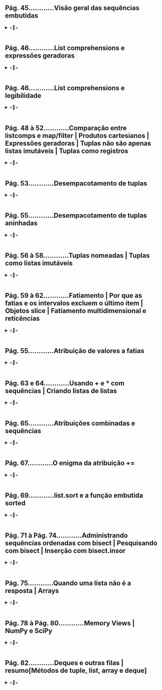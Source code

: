 
## **Pág. 45............Visão geral das sequências embutidas**
<details>
<summary><📖></summary>

### ***SEQUÊNCIAS EMBUTIDAS:***
|  | MUTÁVEIS (mesmo id quando ocorre mudança) | IMUTÁVEIS (novo id quando ocorre "mudança" (na verdade subsituição)) |
|:-:|:-:|:-:|
| SIMPLES (armazenam itens de um só tipo) | bytearray, array, memoryview | str, bytes |
| CONTAINER (armazenam itens de tipos diferentes) | list, deque | tuple |

#### **SIMPLES:**
  - Mais compactas, rápidas e fáceis de usar.
  - Limitadas ao armazenamento de dados atômicos como números, caracteres e bytes.

#### **CONTAINER:**
  - Mais flexíveis.
  - Não recomendadas para armazenar objetos mutáveis.

→ Como um exemplo, o tipo mais básico de sequência é list, um container mutável.

</details>
</br>


## **Pág. 46............List comprehensions e expressões geradoras**
<details>
<summary><📖></summary>

| List comprehensions(listcomps) | Expressões geradoras(genexps) |
|:-:|:-:|
| para o tipo de sequência embutida list | para todos os demais tipos de sequências embutidas |

</details>
</br>


## **Pág. 46............List comprehensions e legibilidade**
<details>
<summary><📖></summary>

```python
#___Sem usar list comprehension(listcomps):______
from array import array
from msilib.schema import ODBCAttribute

symbols = '$)!@|' # códigos Unicode(codepoints)
codes = []
for symbol in symbols:
    codes.append(ord(symbol))
print("Sem usar list comprehension:", codes)


#___Usando list comprehension(listcomps):______
symbols2 = '$)!@|' # códigos Unicode(codepoints)
codes2 = [ord(symbol2) for symbol2 in symbols2] # list comprehension
print("Usando list comprehension:  ", codes2)


#___Usando expressão geradora(genexp):______
symbols = '$)!@|'
t = tuple(ord(symbol) for symbol in symbols) # com um argumento não é necessário suplicar parênteses para a expressão geradora
import array
a = array.array('I', (ord(symbol) for symbol in symbols)) # com mais de um argumento é necessário usar parênteses nas expressões geradoras
print("Usando expressão geradora duplicando parênteses", t, " Sem duplicar parênteses", a)

colors = ['black', 'white']
sizes = ['S', 'M', 'L']
for tshirt in ('%s %s' % (c, s) for c in colors for s in sizes): # genexp 
    print("Usando expressão geradora em laço for", tshirt) # graças à expressão geradora é gerado uma saída que não precisa ser armazenada na memória, isso evitou o custo de criar uma lista de itens somente para alimentar o laço for.


#___Em python 3 as list comprehensions e as epressões geradoras têm seu próprio escopo local,
x = 'ABC'
dummy = [ord(x) for x in x] # list comprehension possui escopo local,
print("Valor da variável preservada fora do escopo", x) # por isso, o valor de x foi preservado,
print("Valor da variável modificada apenas dentro do escopo", dummy) # e a list comprehension gera a lista esperada.

```

</details>
</br>


## **Pág. 48 à 52............Comparação entre listcomps e map/filter | Produtos cartesianos | Expressões geradoras | Tuplas não são apenas listas imutáveis | Tuplas como registros**

<details>
<summary><📖></summary>

```python
# 1° EXEMPLO
from pyparsing import line

lax_coordinates = (33.425, -118.408056) #latitude e longitude do Aeroporto Internacional de Londres.
print('    1° exemplo: ', type(lax_coordinates), lax_coordinates) #output: <class 'tuple'> (33.425, -118.408056) 

# 2° EXEMPLO
city, year, pop, chg, area = ('Tokyo', 2003, 32450, 0.66, 8014) #Dados sobre Tóquio: nome, ano poputação (milhões), mudança na população (%), área (km²)
print('    2° exemplo: ', type(city), city)#output:<class 'str'> Tokyo
print('    2° exemplo: ', type(year), year)#output:<class 'int'> 2003

# 3° EXEMPLO
traveler_ids = [('USA', '3115855'), ('BRA', 'CE342567'), ('ESP', 'XDA205856')]#Uma lista de tuplas no formato (country_code, passport_number).
print('    3° exemplo: ', type(traveler_ids), traveler_ids)#output:<class 'list'> [('USA', '3115855'), ('BRA', 'CE342567'), ('ESP', 'XDA205856')]

# 4° EXEMPLO
for passport in sorted(traveler_ids):# À medida que fazemos uma iteração pela lista, o nome passport é associado à cada tupla.
    print('    4° exemplo: ', type(passport), '%s/%s' % passport)# O operador de formatação % entende as tuplas e trata cada item como um campo separado.
    #output:<class 'tuple'> BRA/CE342567, <class 'tuple'> ESP/XDA205856, <class 'tuple'> USA/3115855

# 5° EXEMPLO
for country, _ in traveler_ids:# O laço for sabe como obter os itens de uma tupla separadamente -isso é chamado de "desempacotamento" (unpacking). Nesse caso, não estamos interessados no segundo item, portanto ele é atribuído a_, que é uma variável comumente usada para capturar valores que não queremos usar.
    print('    5° exemplo: ', type(country), country)#output:<class 'str'> USA, <class 'str'> BRA, <class 'str'> ESP

```

</details>
</br>


## **Pág. 53............Desempacotamento de tuplas**
<details>
<summary><📖></summary>

```python
#atribuição paralela:
latitude, longitude = lax_coordinates

#troca (swap) de valores de duas variáveis sem usar uma variável temporária:
latitude, longitude = longitude, latitude
#revertendo:
latitude, longitude = longitude, latitude

#prefixar um argumento com um asterisco * ao chamar uma função:
divmod(20, 8)
t = (20, 8)
divmod(*t)#o prefixo asterisco * serve para informar que a variável contém todos os parâmetros exigidos por divmod, sem precisar separá-los por vírgulas.

#atribuição paralela com o prefixo asterisco *
a, *body, c, d = range(5) # → (a=0, [body = 1, 2], c=3, d=4)
print(a, *body, c, d) # output: 0, 1, 2, 3, 4

```

</details>
</br>


## **Pág. 55............Desempacotamento de tuplas aninhadas**
<details>
<summary><📖></summary>

```python
metro_areas = [
    ('Tokyo', 'JP', 36.933, (35.689722, 139.691667)),   # a tupla aninhada é um par de coordenadas
    ('Delhi NCR', 'IN', 21.935, (28.613889, 77.208889)),
    ('Mexico City', 'MX', 20.142, (19.433333, -99.133333)),
    ('New York-Newark', 'US', 20.104, (40.808611, -74.020386)),
    ('Sao Paulo', 'BR', 19.649, (-23.547778, -46.635833)),
]

#format() é um dos métodos de formatação de string em Python3. Esse método nos permite concatenar elementos em uma string por meio da formatação posicional
print('{:15} | {:^9} | {:^9}'.format('', 'lat.', 'long.'))
fmt = '{:15} | {:9.4f} | {:9.4f}'
for name, cc, pop, (latitude, longitude) in metro_areas:  # desempacotando as coordenadas atribuindo-as à tupla (latitude, longitude)
    if longitude <= 0: # condições de acesso....
        print(fmt.format(name, latitude, longitude))
```

</details>
</br>


## **Pág. 56 à 58............Tuplas nomeadas | Tuplas como listas imutáveis**
<details>
<summary><📖></summary>

```python
from collections import namedtuple #namedtuples contêm chaves como hash para um valor específico, oferecendo suporte ao acesso do valor tanto pela chave[key] como pela iteração[x]
City = namedtuple('City', 'name country population coordinates')
tokyo = City('tokyo', 'JP', population=36.933, coordinates=(36.689722, 139.691667))
print("acesso por chaves[keys]:\n", tokyo.name, tokyo.country, tokyo.population, tokyo.coordinates)
#↑ou↓
print("acesso por iteração[x]:\n", tokyo[0], tokyo[1], tokyo[2], tokyo[3], "\n......................") 
''' Output:
        —————————————————————
        acesso por chaves[keys]:
         tokyo JP 36.933 (36.689722, 139.691667)
        acesso por iteração[x]:
         tokyo JP 36.933 (36.689722, 139.691667) 
        —————————————————————
'''
#_fields retorna uma tupla com os nomes das [chaves] dos valores da classe namedtuple definida  
print('Retorno de _fields: ', City._fields) # output:('name', 'country', 'population', 'coordinates')

LatLong = namedtuple('LatLong', 'Lat Long') #Lat será a chave[key] do valor 28.613889; e Long será a chave[key] do valor 77.208889 ↓↓↓
delhi_data = ('Delhi NCR', 'IN', 21935, LatLong(28.613889, 77.208889))# LatLong(valor da chave [Lat], valor da chave[Long]) ↑↑↑

# _make() permite instanciar uma tupla nomeada a partir de um iterável.
delhi = City._make(delhi_data) # Os valores das chaves [Lat] e [Long] da namedtuple LatLong() serão, também, os valores da chave [coordinate] da namedtuple City.

 # _asdict() retorna um collections.OrderedDict , chaves e valores...
print('Retorno de _asdict(): ', delhi._asdict()) # output: Retorno de _asdict():  {'name': 'Delhi NCR', 'country': 'IN', 'population': 21935, 'coordinates': LatLong(Lat=28.613889, Long=77.208889)}

for key, value in delhi._asdict().items():
    print('hash [',key, ']', ' = ', value)
    ''' Output:
            hash [ name ]  =  Delhi NCR
            hash [ country ]  =  IN
            hash [ population ]  =  21935
            hash [ coordinates ]  =  LatLong(Lat=28.613889, Long=77.208889)
    '''
```

</details>
</br>


## **Pág. 59 à 62............Fatiamento | Por que as fatias e os intervalos excluem o último item | Objetos slice | Fatiamento multidimensional e reticências**
<details>
<summary><📖></summary>

```python
l = [10, 20, 30, 40, 50, 60]
print('l[:2] = ', l[:2]) # até, mas não inclusive o (:)2° | output: [10, 20]
print('l[2:] = ', l[2:]) # a partir do 2(:)° | output: [30, 40, 50, 60]

s = 'Bicycle'
print('s[::3] = ', s[::3]) #output: Bye
print('s[::-1] = ', s[::-1]) #output: elcyciB
print('s[::-2] = ', s[::-2]) #output: eccB

invoice = """
0.....6.................................40........52...55........
1909 Pimoroni PiBrella                      $17.50    3    $52.50
1489 6mm TactileSwitch x20                   $4.95    2     $9.90
1510 Panavise Jr. - PV-201                  $28.00    1    $28.00
1601 PiTFT Mini Kit 320x240                 $34.95    1    $34.95
"""
SKU = slice(0, 6)
DESCRIPTION = slice(6, 40)
UNIT_PRICE = slice(40, 52)
QUANTITY = slice(52, 55)
ITEM_TOTAL = slice(55, None)
line_items = invoice.split('\n')[2:] # invoice é cortado nas quebras de linhas depois da 2segunda (a primeira quebra foi após """)
print("__________________________________\n")
for item in line_items:
    print(item[UNIT_PRICE], item[DESCRIPTION])
```

</details>
</br>


## **Pág. 55............Atribuição de valores a fatias**
<details>
<summary><📖></summary>

```python
m = list(range(10))
print("m =", m, '\n')
#output: m = [0, 1, 2, 3, 4, 5, 6, 7, 8, 9]

m[2:5] = [20, 30] # no 2°(:) coloca o 20 e o 30 vai em seguida(no 3°); e elimina tudo após até o 5°, mas não inclusive.
print("m[2:5] = [20, 30]\nm =", m, '\n') 
#output: m = [0, 1, 20, 30, 5, 6, 7, 8, 9]

del m[5:7] # deleta tudo a partir do 5°, até o 7°, mas não inclusive.
print("del m[5:7]\nm =", m, '\n') 
#output: m = [0, 1, 20, 30, 5, 8, 9]

m[3::2] = [11, 22] # no 3°(:) coloca 11, e, em seguida, antes do (:)2° —que ao reiniciar em zero é o 9— coloca o 22.
print("m[3::2] = [11, 22]\nm =", m, '\n')
#output: m = [0, 1, 20, 11, 5, 22, 9]

m[2:5] = [100]
print("m[2:5] = [100]\nm =", m, '\n') # no 2°(:) coloca o 100; e elimina tudo após até o 5°, mas não inclusive.
#output: m = [0, 1, 100, 22, 9]
```

</details>
</br>


## **Pág. 63 e 64............Usando + e * com sequências | Criando listas de listas**
<details>
<summary><📖></summary>

```python
n = [1, 2, 3]
print("n * 5: ", (n * 5))
#output: [1, 2, 3, 1, 2, 3, 1, 2, 3, 1, 2, 3, 1, 2, 3]

print("5 * 'abcd': ", (5 * 'abcd'))
#output: abcdabcdabcdabcdabcd

#______Listas de listas →→→ COM LISTCOMPREHENSION E EQUIVALENTE:_________________________________
with_listcomp = [['_'] * 3 for i in range(3)] # LISTCOMPREHENSION

print("COM o uso de listcomprehension (obtém resultado desejado):", '\n', with_listcomp, '\n')
#output: [['_', '_', '_'], ['_', '_', '_'], ['_', '_', '_']]

with_listcomp[1][2] = 'with_listcomp' # linha por coluna, com índice iniciando em zero.
print("COM o uso de listcomprehension (obtém resultado desejado):", '\n', with_listcomp, '\n')
#output: [['_', '_', '_'], ['_', '_', 'with_listcomp'], ['_', '_', '_']]

# CÓDIGO EQUIVALENTE:
equivalent_with_listcomp = []
for i in range(3):
    row_1 = ['_'] * 3
    equivalent_with_listcomp.append(row_1)

print("código equivalente a COM o uso de listcomprehension (obtém resultado desejado):", '\n', equivalent_with_listcomp, '\n')
#output: [['_', '_', '_'], ['_', '_', '_'], ['_', '_', '_']]

equivalent_with_listcomp[1][2] = 'equivalent_with_listcomp' # linha por coluna, com índice iniciando em zero.
print("código equivalente a COM o uso de listcomprehension (obtém resultado desejado):", '\n', equivalent_with_listcomp, '\n')
#output: [['_', '_', '_'], ['_', '_', 'equivalent_with_listcomp'], ['_', '_', '_']]

#______Listas de listas →→→ SEM LISTCOMPREHENSION E EQUIVALENTE:_________________________________
without_listcomp = [['_'] * 3] * 3

print("SEM o uso de listcomprehension (ocorre evento indesejado):", '\n', without_listcomp, '\n')
#output: [['_', '_', '_'], ['_', '_', '_'], ['_', '_', '_']]

without_listcomp[1][2] = 'without_listcomp' # linha por coluna, com índice iniciando em zero.
print("SEM o uso de listcomprehension (ocorre evento indesejado):", '\n', without_listcomp, '\n') #evento indesejado → (gera repetições)
#output: [['_', '_', 'without_listcomp'], ['_', '_', 'without_listcomp'], ['_', '_', 'without_listcomp']]

# CÓDIGO EQUIVALENTE:
row_2 = ['_'] * 3
equivalent_without_listcomp = []
for i in range(3):
    equivalent_without_listcomp.append(row_2)

print("código equivalente a SEM o uso de listcomprehension (ocorre evento indesejado):", '\n', equivalent_without_listcomp, '\n')
#output: [['_', '_', '_'], ['_', '_', '_'], ['_', '_', '_']]

equivalent_without_listcomp[1][2] = 'equivalent_with_listcomp' # linha por coluna, com índice iniciando em zero.
print("código equivalente a SEM o uso de listcomprehension (ocorre evento indesejado):", '\n', equivalent_without_listcomp, '\n') #evento indesejado → (gera repetições)
#output: [['_', '_', 'equivalent_with_listcomp'], ['_', '_', 'equivalent_with_listcomp'], ['_', '_', 'equivalent_with_listcomp']] 
```

</details>
</br>


## **Pág. 65............Atribuições combinadas e sequências**
<details>
<summary><📖></summary>

```python
#___SEQUÊNCIAS EMBUTIDAS MUTÁVEIS continuam sendo o mesmo objeto ao acrescentar itens_____________________
mutavel_list = [1, 2, 3]
print("sequência mutável list: ", mutavel_list)
print("id da sequência mutável list: ", id(mutavel_list))
#output: 2639841919104

mutavel_list *= 2 #possuirá o mesmo id pois continua sendo o mesmo objeto ao acrescentar itens
print("sequência mutável list: ", mutavel_list)
print("id da sequência mutável list: ", id(mutavel_list), '\n')
#output: 2639841919104

#___SEQUÊNCIAS EMBUTIDAS IMUTÁVEIS geram outros objetos ao acrescentar itens_____________________________
imutavel_tuple = (1, 2, 30)
print("sequência imutável tuple: ", imutavel_tuple)
print("id da sequência imutável tuple: ", id(imutavel_tuple))
#output: 2639828257536

imutavel_tuple *= 2 #possuirá outro id pois se torna outro objeto ao acrescentar itens
print("sequência imutável tuple: ", imutavel_tuple)
print("id da sequência imutável tuple: ", id(imutavel_tuple))
#output: 2639841656736

# OBS: !!!
# A SEQUÊNCIA EMBUTIDA IMUTÁVEL SIMPLES str (string) é uma exceção; pois as instâncias de str são alocadas em 
# memória com espaço extra, de modo que a concatenação não exigirá uma cópia da string completa todas as vezes.
```

</details>
</br>


## **Pág. 67............O enigma da atribuição +=**
<details>
<summary><📖></summary>

```python
t = (1, 2, [30, 40])
'''
t[2] += [50, 60]
output: TypeError: 'tuple' object does not support item assignment

print(t)
output: (1, 2, [30, 40, 50, 60])
'''

#inspecionar bytecode Python para ver o que ocorre internamente:
import dis
dis.dis('t[2] += [50, 60]')
''' 
output:
.1............0 LOAD_NAME................0 (t)
..............2 LOAD_CONST...............0 (2)
..............4 DUP_TOP_TWO..............
..............6 BINARY_SUBSCR............ →→→ coloca o valor de t[2] no TOS (Top Of Stack, ou Topo de Pilha)
..............8 LOAD_CONST...............1 (50)
.............10 LOAD_CONST...............2 (60)
.............12 BUILD_LIST...............2
.............14 INPLACE_ADD.............. →→→ Executa TOS += [50, 60]. Isso funciona quando TOS refere-se a um objeto mutável (uma lista no exemplo)
.............16 ROT_THREE................
.............18 STORE_SUBSCR............. →→→ Faz a atribuição t[2] = TOS. Isso falha se s é imutável (a tupla t)
.............20 LOAD_CONST...............3 (None)
.............22 RETURN_VALUE.............
'''

# →→→→→→→→→ CONCLUSÃO: colocar itens mutáveis(list, no exemplo) em imutáveis(tupla, no exemplo) não é uma boa ideia. ←←←←←←←←←
```

</details>
</br>


## **Pág. 69............list.sort e a função embutida sorted**
<details>
<summary><📖></summary>

```python
'''
• list.sort: ordena uma lista in-place (não cria nova lista, altera a lista original)
• sorted: não ordena uma lista in-place (cria nova lista, não altera a lista original)
→ Sintaxe:
    <facultativo>
    sorted(list, <reverse=True>, <key=str.lower/key=len/key=str/key=int>)
'''
fruits = ['grape', 'raspberry', 'apple', 'banana']
sorted(fruits) #sorted: cria uma nova lista de strings em órdem alfabética
#output: ['apple', 'banana', 'grape', 'raspberry']
print(fruits) #a lista original não foi alterada
#output: ['grape', 'raspberry', 'apple', 'banana']

sorted(fruits, reverse=True) #sorted: cria uma nova lista de strings com reverse que deixa em órdem alfabética reversa
#output: ['raspberry', 'grape', 'banana', 'apple']
print(fruits) #a lista original não foi alterada
#output: ['grape', 'raspberry', 'apple', 'banana']

sorted(fruits, key=len) #sorted: cria uma nova lista de strings com key que ordenada de acordo com o tamanho de cada string
#output: ['grape', 'apple', 'banana', 'raspberry']
print(fruits) #a lista original não foi alterada
#output: ['grape', 'raspberry', 'apple', 'banana']

sorted(fruits, key=len, reverse=True) #sorted: cria uma nova lista de strings com key que ordenada de acordo com o tamanho de cada string e com reverse que deixa em órdem reversa
#output: ['raspberry', 'banana', 'grape', 'apple']
print(fruits) #a lista original não foi alterada
#output: ['grape', 'raspberry', 'apple', 'banana']

print(fruits.sort()) #list.sort: ordena a lista in-place (não cria nova lista, altera a lista original)
#output: None → retorna None para nos lembrar de que o objeto-alvo é aterado e que não foi criado uma nova cópia
print(fruits) #a lista original foi alterada
#output: ['apple', 'banana', 'grape', 'raspberry']


nomes = ['Aluno', 'alfa', 'Abcd', 'abcd']
sorted(nomes) #sorted: cria uma nova lista de strings em órdem alfabética
#output:['Abcd', 'Aluno', 'abcd', 'alfa']
print(nomes) #a lista original não foi alterada
#output:['Aluno', 'alfa', 'Abcd', 'abcd']

nomes.sort(key=str.lower) #sorted: #list.sort: ordena a lista in-place (não cria nova lista, altera a lista original) com key=str.lower que ordena sem levar em consideração letras maiúsculas e minúsculas
#output: None → retorna None para nos lembrar de que o objeto-alvo é aterado e que não foi criado uma nova lista, mas alterado a lista original
print(nomes) #a lista original foi alterada
#output:['Abcd', 'abcd', 'alfa', 'Aluno']

sorted(nomes, key=len) #sorted: cria uma nova lista de strings com key=len que ordenada de acordo com o tamanho de cada string
#output:['Abcd', 'abcd', 'alfa', 'Aluno'] → ●compare... ↓↓↓
print(nomes) #a lista original não foi alterada
#output:['Abcd', 'abcd', 'alfa', 'Aluno']

sorted(nomes, key=len, reverse=True) #sorted: cria uma nova lista de strings com key=len que ordenada de acordo com o tamanho de cada string e com reverse=True que deixa em órdem reversa
#output:['Aluno', 'Abcd', 'abcd', 'alfa'] → ●compare... ↑↑↑
print(nomes) #a lista original não foi alterada
#output:['Abcd', 'abcd', 'alfa', 'Aluno']


str_int = [28, 14, '28', 5, '9', '1', 0, 6, '23', 19]
#sorted(str_int) → output: "TypeError: '<' not supported between instances of 'str' and 'int'" (solução: key=int/strt↓)

sorted(str_int, key=int) #sorted: cria uma nova lista com key=int que ordenada tratando todos os itens como tipo inteiro
#output:[0, '1', 5, 6, '9', 14, 19, '23', 28, '28']
print(str_int) #a lista original não foi alterada
#output:[28, 14, '28', 5, '9', '1', 0, 6, '23', 19]

sorted(str_int, key=str) #sorted: cria uma nova lista com key=str que ordenada tratando todos os itens como tipo string
#output:[0, '1', 14, 19, '23', 28, '28', 5, 6, '9']
print(str_int) #a lista original não foi alterada
#output:[28, 14, '28', 5, '9', '1', 0, 6, '23', 19]
```

</details>
</br>


## **Pág. 71 à Pág. 74............Administrando sequências ordenadas com bisect | Pesquisando com bisect | Inserção com bisect.insor**
<details>
<summary><📖></summary>

```python
'''
Módulo bisect oferece duas funções — bisect e insort— que usam algoritmo 
de busca binária para pesquisar e inserir itens em [sequências ordenadas].
● sintaxe:
    este_indice = bisect.bisect(sequencia_ordenada, valor) → valor é inserido no índice correto da sequencia_ordenada. É retornado o valor desse índice o qual foi atribuido à este_indice
    bisect.insort(seq, item) → permite a inserção de item de forma ordenada na sequência seq 
● comportamento:
    • bisect.bisect() é um alias para bisect.bisect_rigth(), que insere à direita do índice procurado; → bisect.bisect_left() insere à esquerda do índice.
    • limitar a pesquisa a uma sequência, o default do argumento lo é 0 e de hi é o len(): [5, 3 ,7 ,8 ,9] → (lo=3, hi=9) → [3, 7, 8, 9], len()=3
'''
import bisect
import sys
import random
# Demonstração de uso do módulo bisect____________________________________
HAYSTACK = [1, 4, 5, 6, 8, 12, 15, 20, 21, 23, 23, 26, 29, 30]
NEEDLES = [0, 1, 2, 5, 8, 10, 22, 23, 29, 30, 31]

ROW_FMT = '{0:2d} @ {1:2d}    {2}{0:<2d}'

def demo(bisect_fn):
    for needle in reversed(NEEDLES):
        position = bisect_fn(HAYSTACK, needle)  # usa a função bisec escolhida para obter o ponto de inserção
        offset = position * '  |'  # cria padrão de barras verticais proporcionais a offset
        print(ROW_FMT.format(needle, position, offset)) # exibe as linhas formatadas mostrando o valor de needle e o ponto de inserção 

if __name__ == '__main__':

    if sys.argv[-1] == 'left':    # escolhe a função bisect a ser usada de acordo com o último argumento da linha de comando
        bisect_fn = bisect.bisect_left #bisect.bisect_left() insere à esquerda do índice procurado
    else:
        bisect_fn = bisect.bisect #bisect.bisect() é um alias para bisect.bisect_rigth(), que insere à direita do índice

    print('DEMO:', bisect_fn.__name__)  # exibe um cabeçalho com o nome da função selecionada
    print('haystack ->', ' '.join('%2d' % n for n in HAYSTACK))
    demo(bisect_fn)

'''
output:
DEMO: bisect_right
haystack ->  1  4  5  6  8 12 15 20 21 23 23 26 29 30..........# sequência ordenada antes das inserções feitas pela função bisect
31 @ 14      |  |  |  |  |  |  |  |  |  |  |  |  |  |31........# ( 31 @ 14 ) → valor 31 inserido na posição de índice 14°, a coluna |31| representa a célula do índice.
30 @ 14      |  |  |  |  |  |  |  |  |  |  |  |  |  |30
29 @ 13      |  |  |  |  |  |  |  |  |  |  |  |  |29
23 @ 11      |  |  |  |  |  |  |  |  |  |  |23
22 @  9      |  |  |  |  |  |  |  |  |22
10 @  5      |  |  |  |  |10
 8 @  5      |  |  |  |  |8
 5 @  3      |  |  |5
 2 @  1      |2
 1 @  1      |1
 0 @  0    0
'''


# Exemplo de uso do módulo bisect em pesquisa de valores numéricos em tabelas:____________________________________
def grade(score, breakpoints=[60, 70, 80, 90], grades='FDCBA'): #notas escolares A, B, C, D e F e parâmetros para cada 60,70,80,90
    i = bisect.bisect(breakpoints, score) # bisect.bisect() é um alias para bisect.bisect_rigth(), que insere à direita do índice procurado. É retornado o valor desse índice o qual é atribuido à i
    print('\n', score, "inserido no índice", i) # cada inserção considera os índices de breakpoits inalterável, ou seja, [60,70,80,90]
    print("nota", grades[i], "obtida para a nota", score)
    return grades[i]

print('\nTodas as notas obtidas:', [grade(score) for score in [33, 99, 77, 70 ,89, 90, 100]], '\np/ as respectivas pontuações: [33, 99, 77, 70 ,89, 90, 100]')

'''output:
 33 inserido no índice 0
nota F obtida para a nota 33

 99 inserido no índice 4
nota A obtida para a nota 99

 77 inserido no índice 2
nota C obtida para a nota 77

 70 inserido no índice 2
nota C obtida para a nota 70

 89 inserido no índice 3
nota B obtida para a nota 89

 90 inserido no índice 4
nota A obtida para a nota 90

 100 inserido no índice 4
nota A obtida para a nota 100

Todas as notas obtidas: ['F', 'A', 'C', 'C', 'B', 'A', 'A']
p/ as respectivas pontuações: [33, 99, 77, 70 ,89, 90, 100]
'''

# Exemplo de uso do módulo bisect em inserção de itens em sequência ordenada com bisect.insort(seq, item):____________________________________
SIZE = 7

random.seed(1729)

my_list = []
print("\nInserindo itens ordenadamente com bisect.insort(): ")
for i in range(SIZE):
    new_item = random.randrange(SIZE*2)
    bisect.insort(my_list, new_item)
    print('%2d ->' % new_item, my_list)

'''output:
Inserindo itens ordenadamente com bisect.insort():
10 -> [10]
 0 -> [0, 10]
 6 -> [0, 6, 10]
 8 -> [0, 6, 8, 10]
 7 -> [0, 6, 7, 8, 10]
 2 -> [0, 2, 6, 7, 8, 10]
10 -> [0, 2, 6, 7, 8, 10, 10]
'''
```

</details>
</br>


## **Pág. 75............Quando uma lista não é a resposta | Arrays**
<details>
<summary><📖></summary>

Arrays em Python, especificamente referindo-se a arrays da biblioteca NumPy, podem ser superiores às listas nativas em várias situações, especialmente quando se trata de computação numérica, eficiência e manipulação avançada de dados.

</details>
</br>

## **Pág. 78 à Pág. 80............Memory Views | NumPy e SciPy**
<details>
<summary><📖></summary>

### ***Memory Views X NumPy e SciPy***
Enquanto as memory views são úteis para acessar dados de arrays sem copiá-los, NumPy e SciPy vão além, oferecendo uma ampla gama de funcionalidades matemáticas, científicas e de engenharia. Essas bibliotecas permitem manipulações mais sofisticadas, operações vetoriais, otimização e análise de dados complexos que vão além do escopo das memory views.

#### **Memory Views:**
As memory views são uma maneira eficiente de acessar dados de arrays em um formato específico sem copiar os dados. Elas são úteis para trabalhar com grandes volumes de dados, mas têm limitações em termos de funcionalidades e operações.

```python
import numpy as np

# Criar um array numpy
arr = np.array([1, 2, 3, 4, 5])

# Criar um memory view
mem_view = memoryview(arr)

# Acessar os elementos através do memory view
for element in mem_view:
    print(element)
```

#### **NumPy:**
NumPy é uma biblioteca que expande significativamente as funcionalidades de manipulação de arrays, oferecendo uma ampla gama de funções matemáticas, operações de álgebra linear, broadcasting e muito mais.

```python
import numpy as np

# Criar um array numpy
arr = np.array([1, 2, 3, 4, 5])

# Multiplicar todos os elementos por 2 usando NumPy
arr_times_2 = arr * 2
print(arr_times_2)
```

#### **SciPy:**
SciPy é uma biblioteca construída sobre o NumPy que oferece funcionalidades específicas para ciência e engenharia. Ela inclui módulos para otimização, processamento de sinais, estatísticas, interpolação e muito mais.

```python
import numpy as np
from scipy import interpolate

# Criar pontos x e y para interpolação
x = np.array([0, 1, 2, 3, 4])
y = np.array([0, 2, 4, 6, 8])

# Criar uma função interpoladora usando SciPy
f = interpolate.interp1d(x, y, kind='linear')

# Calcular valor interpolado em x = 2.5
interpolated_value = f(2.5)
print(interpolated_value)

```

</details>
</br>


## **Pág. 82............Deques e outras filas | resumo[Métodos de tuple, list, array e deque]**
<details>
<summary><📖></summary>

### ***SEQUÊNCIAS EMBUTIDAS:***
|  | MUTÁVEIS (mesmo id quando ocorre mudança) | IMUTÁVEIS (novo id quando ocorre "mudança" (na verdade subsituição)) |
|:-:|:-:|:-:|
| SIMPLES (armazenam itens de um só tipo) | bytearray, array, memoryview | str, bytes |
| CONTAINER (armazenam itens de tipos diferentes) | list, deque | tuple |

#### **SIMPLES:**
  - Mais compactas, rápidas e fáceis de usar.
  - Limitadas ao armazenamento de dados atômicos como números, caracteres e bytes.

#### **CONTAINER:**
  - Mais flexíveis.
  - Não recomendadas para armazenar objetos mutáveis.

→ Como um exemplo, o tipo mais básico de sequência é list, um container mutável.
</br></br>

Objeto hashable é um ojeto capaz de possuir um hash (um id como sha1 ou MD5):
  - Terá um valor de hash que não muda (possuirá um método __hash__())
  - Será comparável com outros objetos (possuirá um método __eq__())
Condição para um objeto ser hashable:
  - Deve ser IMUTÁVEL — str, bytes e tuple (exceto se conter referências a objetos que não são hashable)—.
Nota:
  - frozenset é uma função que transforma objetos MUTÁVEIS em IMUTÁVEIS.

### ***MÉTODOS DE TUPLE, LIST, ARRAY E DEQUE:***
• tuple aceita os métodos de list, com exceção do método __reversed__() e de todos os métodos que acrescentam ou removem itens, pois tuple é IMUTÁVEL.</br>
• array é mais eficiente que list (exceto pela limitância de ser do tipo de sequência SIMPLES) para sequências contendo apenas tipo de valores numéricos.</br>
• deque permite as regras de acesso FIFO e LIFO e é a sequência mais otimizada para inserção e remoção de itens das extremidades (centrais a latência é maior).</br>
|  | tuple | list | array | deque |  |
|:-:|:-:|:-:|:-:|:-:|:-:|
| s.__add__(s2) | ● | ● | ● |  | s + s2 → concatenação |
| s.__iadd__(s2) |  | ● | ● | ● | s += s2 → concatenação in-place |
| s.append(e) |  | ● | ● | ● | Concatena um elemento após o último |
| s.appendleft(e) |  |  |  | ● | Concatena um elemento à esquerda (antes do primeiro) |
| s.byteswap() |  |  | ● |  | Troca os bytes de todos os itens do array para uma conversão de endianess |
| s.clear() |  | ● |  | ● | Apaga todos os itens |
| s.__contains__(e) | ● | ● | ● |  | e in s |
| s.copy() |  | ● |  |  | Shallow copy (cópia rasa) da lista |
| s.__copy__() |  |  | ● | ● | Suporte para copycopy(shallow copy ou copora rasa) |
| s.count(e) | ● | ● | ● | ● | Conta as ocorrências de um elemento |
| s.__deepcopy__() |  |  | ● |  | Suporte otimizado para copydeepcopy |
| s.__delitem__(p) |  | ● | ● | ● | Remove o item da posição p |
| s.extend(it) |  | ● | ● | ● | Concatena itens do iterável it |
| s.extendleft(i) |  |  |  | ● | Adiciona itens do iterável i à esquerda |
| s.fromfile(f, n) |  |  | ● |  | Concatena n itens do arquivo binário f interpretado como valores de máquina compactos |
| s.fromlist(l) |  |  | ● |  | Concatena itens da lista; se algum deles provocar um TypeError, nenhum valor será concatenado |
| s.frombytes(b) |  |  | ● |  | Concatena itens da sequência de bytes intepretada como valores de máquina compactos |
| s.__getitem__(p) | ● | ● | ● | ● | s[p] → obtém o item de uma posição |
| s.__getnewargs__() | ● |  |  |  | Suporte para serialização otimizada com pickle |
| s.index(e) | ● | ● | ● |  | Encontra a posição da primeira ocorrência de e |
| s.insert(p, e) |  | ● | ● |  | Insere o elemento e antes do item na posição p |
| s.itemsize() |  |  | ● |  | Tamanho em bytes de cada item do array |
| s.__iter__() | ● | ● | ● | ● | Obtém um iterador |
| s.__len__() | ● | ● | ● | ● | len(s) → número de itens |
| s.__mul__(n) | ● | ● | ● |  | s * n → concatenação repetida |
| s.__imul__(n) |  | ● | ● |  | s *= n → concatenação repetida in-place |
| s.__rmul__(n) | ● | ● | ● |  | n * s → concatenação repetida invertida (operador reverso) |
| s.pop([p]) |  | ● | ● | ● | Remove e retorna o último item (por defalt) ou, opcionalmente, o item na posição p |
| s.popleft() |  |  |  | ● | Remove e devolve o primeiro item |
| s.remove(e) |  | ● | ● | ● | Remove a primeira ocorrência do elemento com o valor de e |
| s.reverse() |  | ● | ● | ● | Inverte a ordem dos itens in-place |
| s.__reversed__() |  | ● |  | ● | Obtém um iterador para percorrer os itens do último para o primeiro |
| s.rotate(n) |  | ● |  | ● | Move n itens de uma extremidade para a outra |
| s.__setitem__(p, e) |  | ● | ● | ● | s[p] = e → coloca e na posição p sobrescrevendo o item existente |
| s.sort([key], [reverse]) |  | ● |  |  | Ordena itens in-place com os argumentos nomeados opcionais key e reverse |
| s.tobytes() |  |  | ● |  | Devolve os itens como valores de máquina compactos em um objeto bytes |
| s.tofile(f) |  |  | ● |  | Salva os itens como valores de máquina compactos em um arquivo binário f |
| s.tolist() |  |  | ● |  | Devolve os itens como objetos numéricos em uma lista |
| s.typecode |  |  | ● |  | String de um caractere que identifica o tipo dos itens na linguagem C |

</details>
</br>
